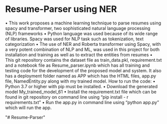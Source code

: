 # Resume-Parser using NER

• This work proposes a machine learning technique to parse resumes using spacy and transformer, two sophisticated natural language processing (NLP) frameworks
• Python language was used because of its wide range of libraries. Spacy was used for NLP task such as tokenization, text categorization
• The use of NER and Roberta transformer using Spacy, with a very potent combination of NLP and ML, was used in this project for both installation and training as well as to extract the entities from resumes
• This git repository contains the dataset file as train_data.pkl, requirement.txt and a notebook file as
Resume_parser.ipynb which has all training and testing code for the development of the proposed model and
system. It also has a deployment folder named as APP which has the HTML files, app.py file, NamedEntity.py
along with my trained model.
How to run the code:
• Python 3.7 or higher with pip must be installed.
• Download the generated model My_trained_model_61
• Install the requirement.txt file which can be found in git repository on command line using “pip install -
r requirements.txt”
• Run the app.py in command line using “python app.py” which will run the app.

"# Resume-Parser" 
